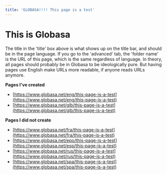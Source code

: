 ```yaml
---
title: 'GLOBASA!!!! This page is a test'
---
```


# This is Globasa
The title in the 'title' box above is what shows up on the title bar, and should be in the page language. If you go to the 'advanced' tab, the 'folder name' is the URL of this page, which is the same regardless of language. In theory, all pages should probably be in Globasa to be ideologically pure. But having pages use English make URLs more readable, if anyone reads URLs anymore.

**Pages I've created**
* [https://www.globasa.net/eng/this-page-is-a-test](https://www.globasa.net/eng/this-page-is-a-test)
* [https://www.globasa.net/glb/this-page-is-a-test](https://www.globasa.net/glb/this-page-is-a-test)

**Pages I did not create**
* [https://www.globasa.net/fra/this-page-is-a-test](https://www.globasa.net/fra/this-page-is-a-test)
* [https://www.globasa.net/epo/this-page-is-a-test](https://www.globasa.net/esp/this-page-is-a-test)
* [https://www.globasa.net/rus/this-page-is-a-test](https://www.globasa.net/rus/this-page-is-a-test)
* [https://www.globasa.net/spa/this-page-is-a-test](https://www.globasa.net/spa/this-page-is-a-test)